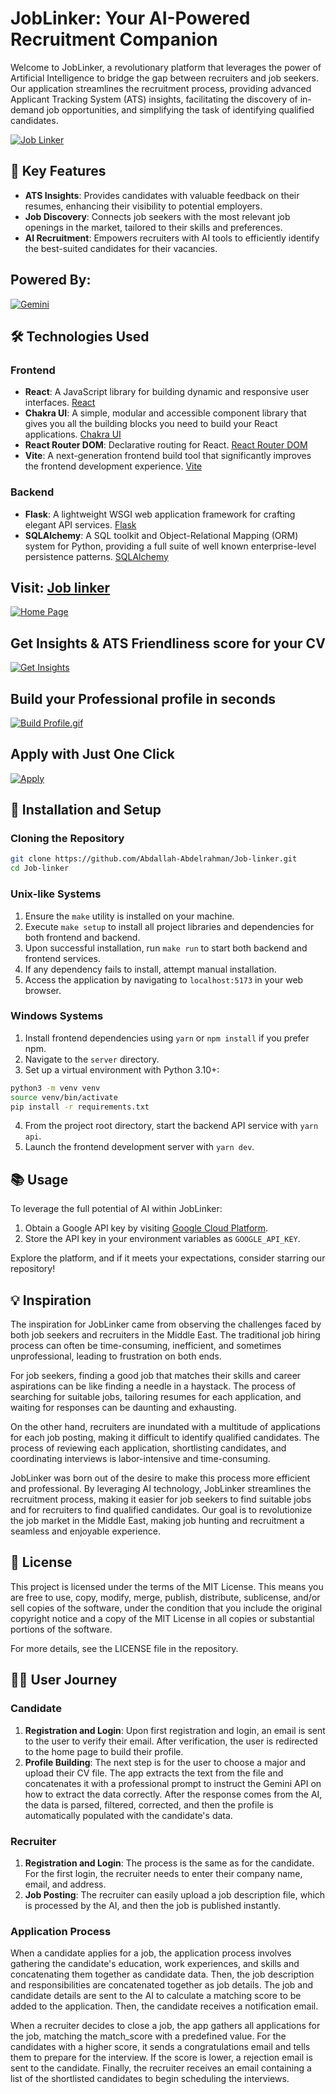# JobLinker: Your AI-Powered Recruitment Companion

Welcome to JobLinker, a revolutionary platform that leverages the power of Artificial Intelligence to bridge the gap between recruiters and job seekers. Our application streamlines the recruitment process, providing advanced Applicant Tracking System (ATS) insights, facilitating the discovery of in-demand job opportunities, and simplifying the task of identifying qualified candidates.

[![Job Linker](https://i.postimg.cc/8c93cJnn/Designer-8-removebg-preview.png)](https://postimg.cc/GTPzS2Rk)

## 🌟 Key Features

- **ATS Insights**: Provides candidates with valuable feedback on their resumes, enhancing their visibility to potential employers.
- **Job Discovery**: Connects job seekers with the most relevant job openings in the market, tailored to their skills and preferences.
- **AI Recruitment**: Empowers recruiters with AI tools to efficiently identify the best-suited candidates for their vacancies.

## Powered By:
[![Gemini](https://i.postimg.cc/QC24hLH2/Gemini-SS-width-1300.jpg)](https://postimg.cc/PvMzQRby)

## 🛠️ Technologies Used

### Frontend

- **React**: A JavaScript library for building dynamic and responsive user interfaces. [React](https://react.dev/)
- **Chakra UI**: A simple, modular and accessible component library that gives you all the building blocks you need to build your React applications. [Chakra UI](https://v2.chakra-ui.com/getting-started)
- **React Router DOM**: Declarative routing for React. [React Router DOM](https://reactrouter.com/en/main/start/overview)
- **Vite**: A next-generation frontend build tool that significantly improves the frontend development experience. [Vite](https://vitejs.dev/guide/)

### Backend

- **Flask**: A lightweight WSGI web application framework for crafting elegant API services. [Flask](https://flask.palletsprojects.com/en/3.0.x/)
- **SQLAlchemy**: A SQL toolkit and Object-Relational Mapping (ORM) system for Python, providing a full suite of well known enterprise-level persistence patterns. [SQLAlchemy](https://www.sqlalchemy.org/)

## Visit: <a href='https://job-linker.netlify.app' target='_blank'>Job linker</a>
[![Home Page](https://i.postimg.cc/tRM82wCt/Screenshot-2024-05-24-075939.png)](https://postimg.cc/hhVCGCmf)

## Get Insights & ATS Friendliness score for your CV
[![Get Insights](https://i.postimg.cc/gkRdRmq6/Screenshot-2024-05-24-081314.png)](https://postimg.cc/tYXLG0cX)

## Build your Professional profile in seconds
[![Build Profile.gif](https://i.postimg.cc/8C3fcTmn/Untitledvideo1-ezgif-com-video-to-gif-converter-1.gif)](https://postimg.cc/kVQgh3Zx)

## Apply with Just One Click
[![Apply](https://i.postimg.cc/0ysv0FcX/Screenshot-2024-05-24-081755.png)](https://postimg.cc/tY28XS0F)

## 🚀 Installation and Setup

### Cloning the Repository

```bash
git clone https://github.com/Abdallah-Abdelrahman/Job-linker.git
cd Job-linker
```

### Unix-like Systems

1. Ensure the `make` utility is installed on your machine.
2. Execute `make setup` to install all project libraries and dependencies for both frontend and backend.
3. Upon successful installation, run `make run` to start both backend and frontend services.
4. If any dependency fails to install, attempt manual installation.
5. Access the application by navigating to `localhost:5173` in your web browser.

### Windows Systems

1. Install frontend dependencies using `yarn` or `npm install` if you prefer npm.
2. Navigate to the `server` directory.
3. Set up a virtual environment with Python 3.10+:

```bash
python3 -m venv venv
source venv/bin/activate
pip install -r requirements.txt
```

4. From the project root directory, start the backend API service with `yarn api`.
5. Launch the frontend development server with `yarn dev`.

## 📚 Usage

To leverage the full potential of AI within JobLinker:

1. Obtain a Google API key by visiting [Google Cloud Platform](https://aistudio.google.com/app/apikey).
2. Store the API key in your environment variables as `GOOGLE_API_KEY`.

Explore the platform, and if it meets your expectations, consider starring our repository!

## 💡 Inspiration

The inspiration for JobLinker came from observing the challenges faced by both job seekers and recruiters in the Middle East. The traditional job hiring process can often be time-consuming, inefficient, and sometimes unprofessional, leading to frustration on both ends.

For job seekers, finding a good job that matches their skills and career aspirations can be like finding a needle in a haystack. The process of searching for suitable jobs, tailoring resumes for each application, and waiting for responses can be daunting and exhausting.

On the other hand, recruiters are inundated with a multitude of applications for each job posting, making it difficult to identify qualified candidates. The process of reviewing each application, shortlisting candidates, and coordinating interviews is labor-intensive and time-consuming.

JobLinker was born out of the desire to make this process more efficient and professional. By leveraging AI technology, JobLinker streamlines the recruitment process, making it easier for job seekers to find suitable jobs and for recruiters to find qualified candidates. Our goal is to revolutionize the job market in the Middle East, making job hunting and recruitment a seamless and enjoyable experience.

## 📄 License

This project is licensed under the terms of the MIT License. This means you are free to use, copy, modify, merge, publish, distribute, sublicense, and/or sell copies of the software, under the condition that you include the original copyright notice and a copy of the MIT License in all copies or substantial portions of the software.

For more details, see the LICENSE file in the repository.


## 🚶‍♀️ User Journey

### Candidate

1. **Registration and Login**: Upon first registration and login, an email is sent to the user to verify their email. After verification, the user is redirected to the home page to build their profile.
2. **Profile Building**: The next step is for the user to choose a major and upload their CV file. The app extracts the text from the file and concatenates it with a professional prompt to instruct the Gemini API on how to extract the data correctly. After the response comes from the AI, the data is parsed, filtered, corrected, and then the profile is automatically populated with the candidate's data.

### Recruiter

1. **Registration and Login**: The process is the same as for the candidate. For the first login, the recruiter needs to enter their company name, email, and address.
2. **Job Posting**: The recruiter can easily upload a job description file, which is processed by the AI, and then the job is published instantly.

### Application Process

When a candidate applies for a job, the application process involves gathering the candidate's education, work experiences, and skills and concatenating them together as candidate data. Then, the job description and responsibilities are concatenated together as job details. The job and candidate details are sent to the AI to calculate a matching score to be added to the application. Then, the candidate receives a notification email.

When a recruiter decides to close a job, the app gathers all applications for the job, matching the match_score with a predefined value. For the candidates with a higher score, it sends a congratulations email and tells them to prepare for the interview. If the score is lower, a rejection email is sent to the candidate. Finally, the recruiter receives an email containing a list of the shortlisted candidates to begin scheduling the interviews.
